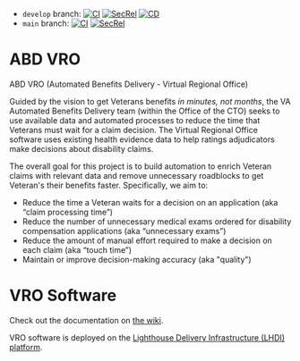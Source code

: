 - `develop` branch: [![CI](https://github.com/department-of-veterans-affairs/abd-vro/actions/workflows/continuous-integration.yml/badge.svg?branch=develop)](https://github.com/department-of-veterans-affairs/abd-vro/actions/workflows/continuous-integration.yml)
[![SecRel](https://github.com/department-of-veterans-affairs/abd-vro-internal/actions/workflows/secrel.yml/badge.svg?branch=develop)](https://github.com/department-of-veterans-affairs/abd-vro-internal/actions/workflows/secrel.yml)
[![CD](https://github.com/department-of-veterans-affairs/abd-vro/actions/workflows/continuous-delivery.yml/badge.svg?branch=develop)](https://github.com/department-of-veterans-affairs/abd-vro/actions/workflows/continuous-delivery.yml)
- `main` branch: [![CI](https://github.com/department-of-veterans-affairs/abd-vro/actions/workflows/continuous-integration.yml/badge.svg?branch=main)](https://github.com/department-of-veterans-affairs/abd-vro/actions/workflows/continuous-integration.yml)
[![SecRel](https://github.com/department-of-veterans-affairs/abd-vro-internal/actions/workflows/secrel.yml/badge.svg?branch=main)](https://github.com/department-of-veterans-affairs/abd-vro-internal/actions/workflows/secrel.yml)

# ABD VRO

ABD VRO (Automated Benefits Delivery - Virtual Regional Office)

Guided by the vision to get Veterans benefits *in minutes, not months*, the VA Automated Benefits Delivery team (within the Office of the CTO) seeks to use available data and automated processes to reduce the time that Veterans must wait for a claim decision. The Virtual Regional Office software uses existing health evidence data to help ratings adjudicators make decisions about disability claims.

The overall goal for this project is to build automation to enrich Veteran claims with relevant data and remove unnecessary roadblocks to get Veteran's their benefits faster. Specifically, we aim to:
* Reduce the time a Veteran waits for a decision on an application (aka “claim processing time”)
* Reduce the number of unnecessary medical exams ordered for disability compensation applications (aka “unnecessary exams”)
* Reduce the amount of manual effort required to make a decision on each claim (aka “touch time”)
* Maintain or improve decision-making accuracy (aka "quality")

# VRO Software

Check out the documentation on [the wiki](https://github.com/department-of-veterans-affairs/abd-vro/wiki).

VRO software is deployed on the [Lighthouse Delivery Infrastructure (LHDI) platform](https://animated-carnival-57b3e7f5.pages.github.io/).
